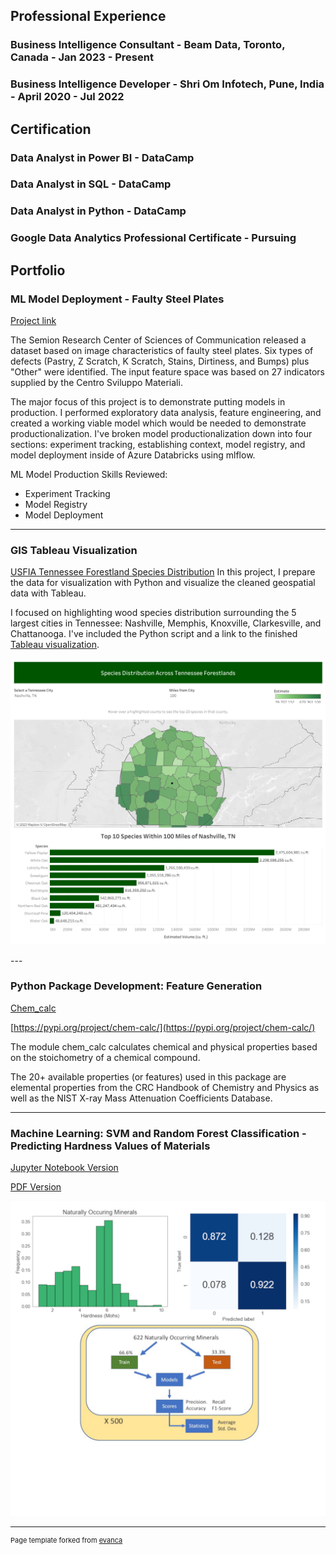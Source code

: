 ## Professional Experience

### Business Intelligence Consultant - Beam Data, Toronto, Canada - Jan 2023 - Present
### Business Intelligence Developer  - Shri Om Infotech, Pune, India - April 2020 - Jul 2022 

## Certification

### Data Analyst in Power BI - DataCamp
### Data Analyst in SQL - DataCamp
### Data Analyst in Python - DataCamp
### Google Data Analytics Professional Certificate - Pursuing

## Portfolio

### ML Model Deployment - Faulty Steel Plates
[Project link](https://github.com/garne041/Faulty-Steel-Plates)

The Semion Research Center of Sciences of Communication released a dataset based on image characteristics of faulty steel plates. Six types of defects (Pastry, Z Scratch, K Scratch, Stains, Dirtiness, and Bumps) plus "Other" were identified. The input feature space was based on 27 indicators supplied by the Centro Sviluppo Materiali.

The major focus of this project is to demonstrate putting models in production. I performed exploratory data analysis, feature engineering, and created a working viable model which would be needed to demonstrate productionalization. I've broken model productionalization down into four sections: experiment tracking, establishing context, model registry, and model deployment inside of Azure Databricks using mlflow.

ML Model Production Skills Reviewed:
- Experiment Tracking
- Model Registry
- Model Deployment

---
### GIS Tableau Visualization
[USFIA Tennessee Forestland Species Distribution](https://github.com/garne041/USFIA-Tennessee-Forestland)
In this project, I prepare the data for visualization with Python and visualize the cleaned geospatial data with Tableau.

I focused on highlighting wood species distribution surrounding the 5 largest cities in Tennessee: Nashville, Memphis, Knoxville, Clarkesville, and Chattanooga. I've included the Python script and a link to the finished [Tableau visualization](https://public.tableau.com/app/profile/joy.garnett/viz/TennesseeSpeciesDistribution/TNForestryDashboard).

 <p align = "center">
<a href = "https://github.com/garne041/USFIA-Tennessee-Forestland"><img src = "images/TN%20Forestry%20Dashboard.png" width="600"></a>
 </p>
---

### Python Package Development: Feature Generation
[Chem_calc](https://github.com/garne041/chem_calc)

[https://pypi.org/project/chem-calc/](https://pypi.org/project/chem-calc/)

The module chem_calc calculates chemical and physical properties based on the stoichometry of a chemical compound.

The 20+ available properties (or features) used in this package are elemental properties from the CRC Handbook of Chemistry and Physics as well as the NIST X-ray Mass Attenuation Coefficients Database.

---

### Machine Learning: SVM and Random Forest Classification - Predicting Hardness Values of Materials
[Jupyter Notebook Version](https://github.com/garne041/garne041.github.io/blob/master/Project1.ipynb)

[PDF Version](https://github.com/garne041/garne041.github.io/blob/master/Project1.pdf)

<img src="images/Project1_Thumbnail2.png?raw=true"/>



<!---
[Project 2 Title](/pdf/sample_presentation.pdf)
<img src="images/dummy_thumbnail.jpg?raw=true"/>

---
[Project 3 Title](http://example.com/)
<img src="images/dummy_thumbnail.jpg?raw=true"/>

---

### Category Name 2

- [Project 1 Title](http://example.com/)
- [Project 2 Title](http://example.com/)
- [Project 3 Title](http://example.com/)
- [Project 4 Title](http://example.com/)
- [Project 5 Title](http://example.com/)

---
--->




---
<p style="font-size:11px">Page template forked from <a href="https://github.com/evanca/quick-portfolio">evanca</a></p>
<!-- Remove above link if you don't want to attibute -->
